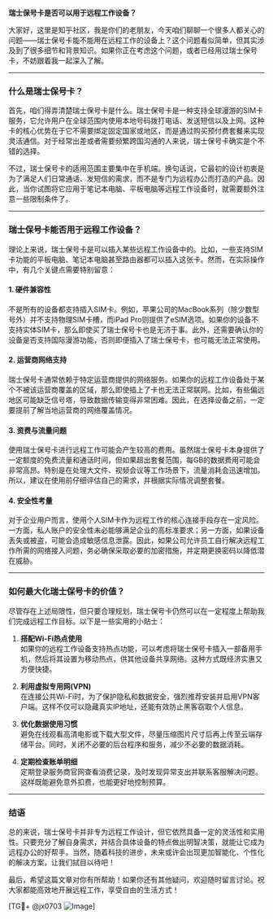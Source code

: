 **瑞士保号卡是否可以用于远程工作设备？**

大家好，这里是知乎社区，我是你们的老朋友，今天咱们聊聊一个很多人都关心的问题——瑞士保号卡能不能用在远程工作的设备上？这个问题看似简单，但其实涉及到了很多细节和背景知识。如果你正在考虑这个问题，或者已经用过瑞士保号卡，不妨跟着我一起深入了解。

---

### 什么是瑞士保号卡？

首先，咱们得弄清楚瑞士保号卡是什么。瑞士保号卡是一种支持全球漫游的SIM卡服务，它允许用户在全球范围内使用本地号码拨打电话、发送短信以及上网。这种卡的核心优势在于它不需要绑定固定国家或地区，而是通过购买预付费套餐来实现灵活通信。对于经常出差或者需要频繁跨国沟通的人来说，瑞士保号卡确实是个不错的选择。

不过，瑞士保号卡的适用范围主要集中在手机端。换句话说，它最初的设计初衷是为了满足人们日常通话、发短信的需求，而不是专门为远程办公而打造的产品。因此，当你试图将它应用于笔记本电脑、平板电脑等远程工作设备时，就需要额外注意一些限制条件了。

---

### 瑞士保号卡能否用于远程工作设备？

理论上来说，瑞士保号卡是可以插入某些远程工作设备中的。比如，一些支持SIM卡功能的平板电脑、笔记本电脑甚至路由器都可以插入这张卡。然而，在实际操作中，有几个关键点需要特别留意：

#### 1. **硬件兼容性**
   不是所有的设备都支持插入SIM卡。例如，苹果公司的MacBook系列（除少数型号外）并不支持物理SIM卡槽，而iPad Pro则提供了eSIM选项。如果你的设备不支持实体SIM卡，那么即使买了瑞士保号卡也是无济于事。此外，还需要确认你的设备是否支持国际漫游功能，否则即便插入了瑞士保号卡，也可能无法正常使用。

#### 2. **运营商网络支持**
   瑞士保号卡通常依赖于特定运营商提供的网络服务。如果你的远程工作设备处于某个不被该运营商覆盖的区域，那么即使插上了卡也无法正常联网。比如，有些偏远地区可能缺乏信号塔，导致数据传输变得非常困难。因此，在选择设备之前，一定要提前了解当地运营商的网络覆盖情况。

#### 3. **资费与流量问题**
   使用瑞士保号卡进行远程工作可能会产生较高的费用。虽然瑞士保号卡本身提供了一定额度的免费流量和通话时间，但如果超出套餐范围，每GB的数据费用可能会非常高昂。特别是在处理大文件、视频会议等工作场景下，流量消耗会迅速增加。所以，建议在使用前仔细评估自己的需求，并根据实际情况调整套餐。

#### 4. **安全性考量**
   对于企业用户而言，使用个人SIM卡作为远程工作的核心连接手段存在一定风险。一方面，私人账户的安全性未必能够满足企业的高标准要求；另一方面，如果设备丢失或被盗，可能会造成敏感信息泄露。因此，如果公司允许员工自行解决远程工作所需的网络接入问题，务必确保采取必要的加密措施，并定期更换密码以降低潜在威胁。

---

### 如何最大化瑞士保号卡的价值？

尽管存在上述局限性，但只要合理规划，瑞士保号卡仍然可以在一定程度上帮助我们完成远程工作目标。以下是一些实用的小贴士：

1. **搭配Wi-Fi热点使用**  
   如果你的远程工作设备支持热点功能，可以考虑将瑞士保号卡插入一部备用手机，然后将其设置为移动热点，供其他设备共享网络。这种方式既经济实惠又方便快捷。

2. **利用虚拟专用网(VPN)**  
   在连接公共Wi-Fi时，为了保护隐私和数据安全，强烈推荐安装并启用VPN客户端。这样不仅可以隐藏真实IP地址，还能有效防止黑客窃取个人信息。

3. **优化数据使用习惯**  
   避免在线观看高清电影或下载大型文件，尽量压缩图片尺寸后再上传至云端存储平台。同时，关闭不必要的后台程序和服务，减少不必要的数据消耗。

4. **定期检查账单明细**  
   定期登录服务商官网查看消费记录，及时发现异常支出并联系客服解决问题。这样既能避免意外扣费，也能更好地控制预算。

---

### 结语

总的来说，瑞士保号卡并非专为远程工作设计，但它依然具备一定的灵活性和实用性。只要充分了解自身需求，并结合具体设备的特点做出明智决策，就能让它成为远程办公的好帮手。当然，随着科技的进步，未来或许会出现更加智能化、个性化的解决方案，让我们拭目以待吧！

最后，希望这篇文章对你有所帮助！如果你还有其他疑问，欢迎随时留言讨论。祝大家都能高效地开展远程工作，享受自由的生活方式！

[TG💪+ @jx0703 ![Image](https://github.com/user-attachments/assets/dbca1d08-cadb-493c-b0ec-ad6f7a83f270)]